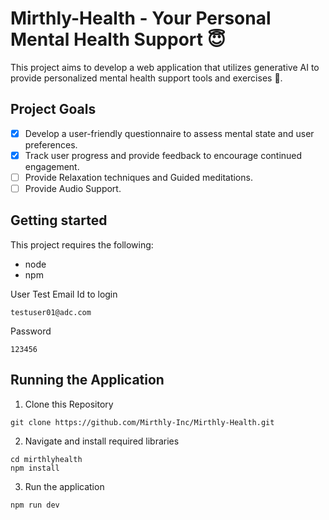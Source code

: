 # **Mirthly-Health** - Your Personal Mental Health Support :innocent:

This project aims to develop a web application that utilizes generative AI to provide personalized mental health support tools and exercises :muscle:.

## Project Goals

- [x] Develop a user-friendly questionnaire to assess mental state and user preferences.
- [x] Track user progress and provide feedback to encourage continued engagement.
- [ ] Provide Relaxation techniques and Guided meditations.
- [ ] Provide Audio Support.

## Getting started

This project requires the following:

- node
- npm


User Test Email Id to login

```
testuser01@adc.com
```

Password

```
123456
```

## Running the Application

1. Clone this Repository

```
git clone https://github.com/Mirthly-Inc/Mirthly-Health.git
```

2. Navigate and install required libraries

```
cd mirthlyhealth
npm install
```

3. Run the application

```
npm run dev
```




